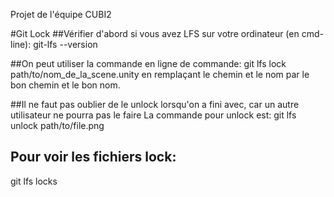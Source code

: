 Projet de l'équipe CUBI2

#Git Lock
##Vérifier d'abord si vous avez LFS sur votre ordinateur (en cmd-line): 
git-lfs --version

##On peut utiliser la commande en ligne de commande: 
git lfs lock path/to/nom_de_la_scene.unity en remplaçant le chemin et le nom par le bon chemin et le bon nom.

##Il ne faut pas oublier de le unlock lorsqu'on a fini avec, car un autre utilisateur ne pourra pas le faire
La commande pour unlock est: git lfs unlock path/to/file.png


## Pour voir les fichiers lock:
git lfs locks
